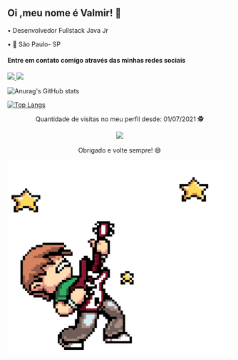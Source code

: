 ##  Oi ,meu nome  é Valmir! 🔭



• Desenvolvedor Fullstack Java Jr

• 📍 São Paulo- SP

#### Entre em contato comigo através das minhas redes sociais

<!--

**bigboss2021/bigboss2021** is a ✨ _special_ ✨ repository because its `README.md` (this file) appears on your GitHub profile.

Here are some ideas to get you started:

- 🔭 I’m currently working on ...
- 🌱 I’m currently learning ...
- 👯 I’m looking to collaborate on ...
- 🤔 I’m looking for help with ...
- 💬 Ask me about ...
- 📫 How to reach me: ...
- 😄 Pronouns: ...
- ⚡ Fun fact: ...
-->

<a href="https://www.instagram.com//mih_lima_zeon/" alt="Instagram" target="_blank">
  <img src="https://img.shields.io/badge/-Instagram-DF0174?style=for-the-badge&labelColor=DF0174&logo=instagram&logoColor=white&link=https://www.instagram.com/mih_lima_zeon/">
</a>

<a href="https://www.linkedin.com/in/valmir-lima-946632216/" alt= "LinkedIN" target= "_blank">
 <img src="https://img.shields.io/badge/-LinkedIn-0077B5?style=for-the-badge&logo=linkedin&logoColor=white&link=https://https:/www.linkedin.com/in/valmir-lima-946632216/">
</a>


![Anurag's GitHub stats](https://github-readme-stats.vercel.app/api?username=bigboss2021&theme=midnight-purple&show_icons=true)

[![Top Langs](https://github-readme-stats.vercel.app/api/top-langs/?username=bigboss2021&theme=midnight-purple&layout=compact)](https://github.com/anuraghazra/github-readme-stats)

<p align="center">
 Quantidade de visitas no meu perfil desde: 01/07/2021 🕵 <br></p>
<p align="center"> 
   <img alingn="center" src="https://profile-counter.glitch.me/bigboss2021/count.svg" /></p>
<p align="center">
Obrigado e volte sempre! 😄
</p>


<p align="center">
<img  src="https://raw.githubusercontent.com/bigboss2021/Turma27-MySQL/main/teste/1525827403.gif" alt="gameboy" width="580">
</p>







